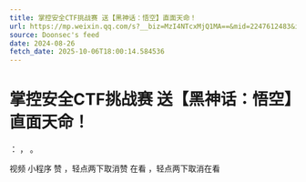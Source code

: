 ```yaml
---
title: 掌控安全CTF挑战赛 送【黑神话：悟空】直面天命！
url: https://mp.weixin.qq.com/s?__biz=MzI4NTcxMjQ1MA==&mid=2247612483&idx=2&sn=6c8becc009d9cc152645814474831625
source: Doonsec's feed
date: 2024-08-26
fetch_date: 2025-10-06T18:00:14.584536
---
```


# 掌控安全CTF挑战赛 送【黑神话：悟空】直面天命！

：
，
。

视频
小程序
赞
，轻点两下取消赞
在看
，轻点两下取消在看